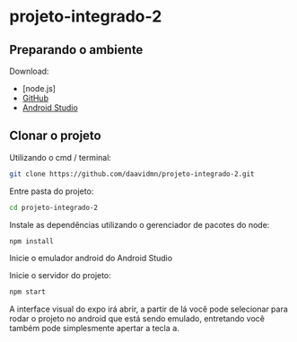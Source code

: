 # projeto-integrado-2

## Preparando o ambiente
Download:
* [node.js]
* [GitHub](http://github.com)
* [Android Studio](https://developer.android.com/studio)

## Clonar o projeto
Utilizando o cmd / terminal:
```sh
git clone https://github.com/daavidmn/projeto-integrado-2.git
```
Entre pasta do projeto:
```sh
cd projeto-integrado-2
```
Instale as dependências utilizando o gerenciador de pacotes do node:
```sh
npm install
```
Inicie o emulador android do Android Studio

Inicie o servidor do projeto:
```sh
npm start
```

A interface visual do expo irá abrir, a partir de lá você pode selecionar para rodar o projeto no android que está sendo emulado, entretando você também pode simplesmente apertar a tecla <kbd>a</kbd>.
